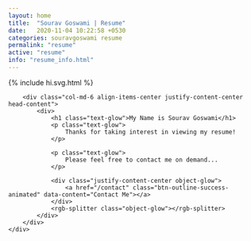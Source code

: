 ```yaml
---
layout: home
title:  "Sourav Goswami | Resume"
date:   2020-11-04 10:22:58 +0530
categories: souravgoswami resume
permalink: "resume"
active: "resume"
info: "resume_info.html"
---
```


<div class="main">
	<div class="row">
		<div class="col-md-6 div-dp">
			<div class="div-dp-container">
				{% include hi.svg.html %}
			</div>
		</div>

		<div class="col-md-6 align-items-center justify-content-center head-content">
			<div>
				<h1 class="text-glow">My Name is Sourav Goswami</h1>
				<p class="text-glow">
					Thanks for taking interest in viewing my resume!
				</p>

				<p class="text-glow">
					Please feel free to contact me on demand...
				</p>

				<div class="justify-content-center object-glow">
					<a href="/contact" class="btn-outline-success-animated" data-content="Contact Me"></a>
				</div>
				<rgb-splitter class="object-glow"></rgb-splitter>
			</div>
		</div>
	</div>
</div>
